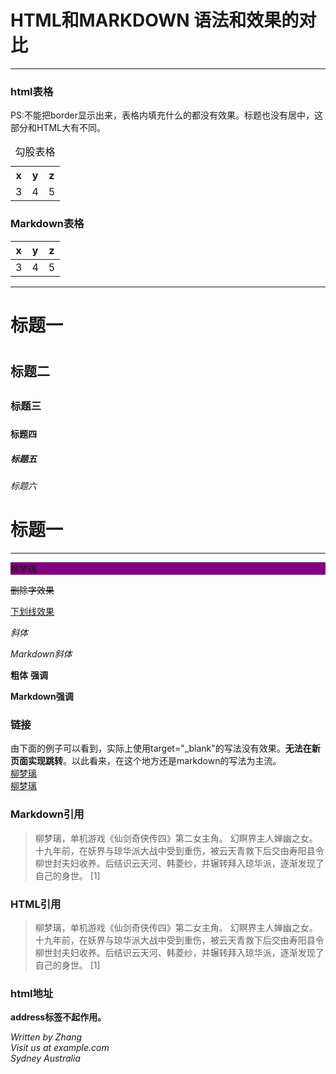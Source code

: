 # HTML和MARKDOWN 语法和效果的对比

---------------

### html表格
PS:不能把border显示出来，表格内填充什么的都没有效果。标题也没有居中，这部分和HTML大有不同。
<table border="0" cellpadding="10" style="text-align:center;">
  <caption>勾股表格</caption>
  <tr>
    <th>x</th>
    <th>y</th>
    <th>z</th>
  </tr>
  <tr>
    <td>3</td>
    <td>4</td>
    <td>5</td>
  </tr>
</table>

### Markdown表格

x|y|z
:--:|:--:|:--:
3|4|5

--------------------

<h1>标题一<h1>
<h2>标题二<h2>
<h3>标题三<h3>
<h4>标题四<h4>
<h5>标题五<h5>
<h6>标题六<h6>

# 标题一

-------------------

<p style="background-color:purple">柳梦璃</p>

<del>删除字效果</del>

<ins>下划线效果</ins>

<i>斜体</i>

*Markdown斜体*

<b>粗体</b>
<strong>强调</strong>

**Markdown强调**


### 链接
由下面的例子可以看到，实际上使用target="\_blank"的写法没有效果。**无法在新页面实现跳转**。以此看来，在这个地方还是markdown的写法为主流。  
[柳梦璃](https://baike.baidu.com/item/柳梦璃/3622691?fr=aladdin)  
<a href="https://baike.baidu.com/item/柳梦璃/3622691?fr=aladdin" target="_blank">柳梦璃</a>  

### Markdown引用
>柳梦璃，单机游戏《仙剑奇侠传四》第二女主角。
>幻瞑界主人婵幽之女。十九年前，在妖界与琼华派大战中受到重伤，被云天青救下后交由寿阳县令柳世封夫妇收养。后结识云天河、韩菱纱，并辗转拜入琼华派，逐渐发现了自己的身世。 [1] 


<h3>HTML引用</h3>
<blockquote>
  柳梦璃，单机游戏《仙剑奇侠传四》第二女主角。
  幻瞑界主人婵幽之女。十九年前，在妖界与琼华派大战中受到重伤，被云天青救下后交由寿阳县令柳世封夫妇收养。后结识云天河、韩菱纱，并辗转拜入琼华派，逐渐发现了自己的身世。 [1] 
</blockquote>

### html地址
<strong>address标签不起作用。</strong>
<address>
  Written by Zhang<br>
  Visit us at example.com<br>
  Sydney Australia<br>
</address>
